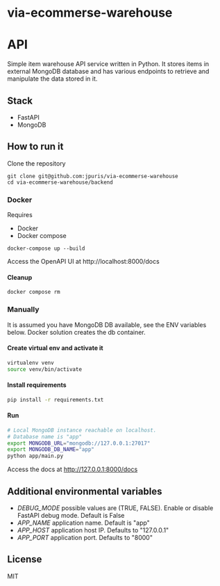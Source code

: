 # via-ecommerse-warehouse

# API

Simple item warehouse API service written in Python.
It stores items in external MongoDB database and has various endpoints to retrieve and manipulate the data stored in it.

## Stack
- FastAPI
- MongoDB

## How to run it

Clone the repository
```shell
git clone git@github.com:jpuris/via-ecommerse-warehouse
cd via-ecommerse-warehouse/backend
```

### Docker

Requires
- Docker
- Docker compose

```shell
docker-compose up --build 
```

Access the OpenAPI UI at http://localhost:8000/docs

#### Cleanup

```shell
docker compose rm
```

### Manually

It is assumed you have MongoDB DB available, see the ENV variables below. Docker solution creates the db container.

#### Create virtual env and activate it

```sh
virtualenv venv
source venv/bin/activate
```

#### Install requirements

```sh
pip install -r requirements.txt
```

#### Run

```sh
# Local MongoDB instance reachable on localhost.
# Database name is "app"
export MONGODB_URL="mongodb://127.0.0.1:27017"
export MONGODB_DB_NAME="app"
python app/main.py
```

Access the docs at http://127.0.0.1:8000/docs

## Additional environmental variables

- *DEBUG_MODE* possible values are (TRUE, FALSE). Enable or disable FastAPI debug mode. Default is False
- *APP_NAME* application name. Default is "app"
- *APP_HOST* application host IP. Defaults to "127.0.0.1"
- *APP_PORT* application port. Defaults to "8000"

## License
MIT
